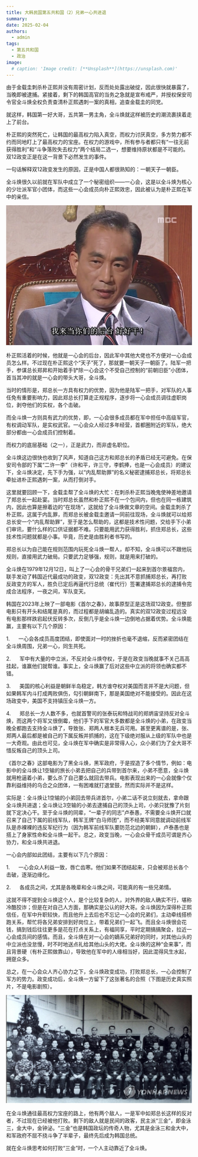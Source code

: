 ```yaml
---
title: 大韩民国第五共和国（2）兄弟一心共进退
summary: 
date: 2025-02-04
authors:
  - admin
tags:
  - 第五共和国
  - 政治
image:
  # caption: 'Image credit: [**Unsplash**](https://unsplash.com)'
---
```




由于金载圭刺杀朴正熙并没有周密计划，反而处处露出破绽，因此很快就暴露了，当晚即被逮捕。紧接着，剩下的韩国高官的当务之急就是宣布戒严，并授权保安司令官全斗焕全权负责查清朴正熙遇刺一案的真相，追查金载圭的同党。

就这样，韩国第一好大哥，五共第一男主角，全斗焕就这样被历史的潮流裹挟着走上了前台。

朴正熙的突然死亡，让韩国的最高权力陷入真空，而权力讨厌真空，多方势力都不约而同地盯上了最高权力的宝座。在权力的游戏中，所有参与者都只有“一往无前获得胜利”和“斗争落败失去权力”两个结局二选一，想要维持原状都是不可能的。双12政变正是在这一背景下必然发生的事件。

一句话解释双12政变发生的原因，正是中国人都很熟知的：一朝天子一朝臣。

全斗焕很久以前就在军队中成立了一个秘密组织——一心会，这是以全斗焕为核心的少壮派军官小团体，而这些一心会成员向朴正熙效忠，因此被认为是朴正熙在军中的亲信。

![](pzx2.jpg)

朴正熙活着的时候，他就是一心会的后台，因此军中其他大佬也不方便对一心会成员怎么样。不过现在朴正熙这个“天子”死了，那就要一朝天子一朝臣了。陆军一把手，参谋总长郑昇和开始着手铲除一心会这个不受自己控制的“前朝旧臣”小团体，首当其冲的就是一心会的带头大哥，全斗焕。

当时的情形是，郑总长一方具有权力的优势，因为他是陆军一把手，对军队的人事任免有重要影响力，因此郑总长打算走正规程序，逐步将一心会成员调往虚职岗位，剥夺他们的实权，各个击破。

而全斗焕一方则具有武力的优势，即，一心会很多成员都在军中担任中高级军官，有权调动军队，是实权武官。一心会众人经过多年经营，首都圈附近的军队，绝大部分都由一心会成员们控制着。

而权力的底层基础（之一），正是武力，而非虚名职位。

全斗焕这边很快也收到了风声，知道自己这方和郑总长的矛盾已经无可避免。在保安司令部的下属“二许一李”（许和平，许三守，李鹤捧，也是一心会成员）的建议下，全斗焕决定，先下手为强，以“内乱帮助罪”的名义秘密逮捕郑总长，将郑总长牵扯进朴正熙遇刺一案，从而打倒对手。

这里就要回顾一下，金载圭帮了全斗焕的大忙：在刺杀朴正熙当晚鬼使神差地邀请了郑总长一起赴宴。当时郑总长虽然和朴正熙不在一个包间内，但也在同一栋建筑内，因此也算是擦着边的“在现场”，这就给了全斗焕做文章的空间。金载圭刺杀了朴正熙，这属于内乱罪，而郑总长被金载圭邀请一同前往现场，全斗焕就可以给郑总长安一个“内乱帮助罪”，至于是怎么帮助的，这都是技术性问题，交给手下小弟们审讯，要什么样的口供证据都不难。只要能用武力获得胜利，抓住郑总长，这些技术性问题就都是小事。毕竟，历史是由胜利者书写的。

郑总长以为自己能在规则范围内玩死全斗焕一帮人，却不知，全斗焕可以不跟他玩规则，直接用武力破局。只要武力足够强，规则，就是用来打破的。

全斗焕在1979年12月12日，叫上了一心会的骨干兄弟们一起来到首尔景福宫内，联手发动了韩国近代最成功的政变，双12政变：先出其不意抓捕郑总长，再打败反政变方的军人，胜负已定后再逼代行总统（崔代行）签署逮捕郑总长的逮捕令完成合法程序，一夜之间，军队变天。

韩国在2023年上映了一部电影《首尔之春》，故事原型正是这场双12政变。但整部电影只有开头和结尾是真的，而过程都是胡编乱造的。真实的双12政变过程远没有电影那样跌宕起伏反转多次，反倒几乎是全斗焕一边倒地占据着优势。全斗焕能赢，主要有以下几个原因：

1.      一心会各成员高度团结，即使面对一时的挫折也毫不退缩，反而紧密团结在全斗焕周围，兄弟一心，同生共死。

2.      军中有大量的中立派，不反对全斗焕夺权，于是在政变当晚就事不关己高高挂起，谁赢他们就帮谁。事实上，全斗焕赢了后对这些中立派的将领也确实都不错。

3.      美国的核心利益是朝鲜半岛稳定，韩方谁夺权对美国而言并不是大问题，但如果韩军内斗打成两败俱伤，勾引朝鲜南下，那是美国绝对不能接受的。因此在这场政变中，美国不支持镇压全斗焕一方。

4.      郑总长一方人数不多，也就首警司的张泰玩和特战司的郑炳宙坚持反对全斗焕，而这两个将军又很倒霉，他们手下的军官大多数都是全斗焕的小弟，在政变当晚全都跑去支持全斗焕了，导致张、郑两人根本无兵可用。甚至更离谱的是，张、郑两人最后都是被自己的下属反叛并抓捕的，这在下级绝对服从上级的军队中也是一大奇观。由此也可见，全斗焕在军中确实是非常得人心，众小弟们为了全大哥不惜反叛自己的顶头上司。

《首尔之春》这部电影为了黑全斗焕，黑军政府，于是捏造了多个情节，例如：电影中的全斗焕让1空输的旅长小弟去把自己的兵带到首尔来，小弟不愿意，全斗焕就用枪逼着小弟，要么杀了自己要么就回去带兵。电影表现出来的一心会就像个仅靠利益维持的乌合之众团体，一有困难就打退堂鼓，然而实际并不是这样。

实际是：全斗焕让1空输的小弟回去带兵进首尔，小弟二话不说立刻就去，拿命跟全斗焕共进退；全斗焕让3空输的小弟去逮捕自己的顶头上司，小弟只犹豫了片刻就下定决心干。至于全斗焕的同辈，“一辈子的同志”卢泰愚，不需要全斗焕开口就召来了自己下属的前线军队，韩军王牌“白马师团”，而不经美军同意就调动前线军队是赤裸裸的违反军纪行为（因为韩军前线军队要防范北边的朝鲜），卢泰愚也是搭上了身家性命和全斗焕一起干。总之，政变当晚，一心会众骨干成员可谓是齐心协力，和全斗焕共进退。

一心会内部如此团结，主要有以下几个原因：

1.      一心会众人利益一致，唇亡齿寒。他们如果不团结起来，只会被郑总长各个击破，逐渐边缘化。

2.      各成员之间，尤其是各晚辈和全斗焕之间，可能真的有一些兄弟情。

这就不得不提到全斗焕这个人，是个比较复杂的人，对外界的敌人确实不行，堪称冷酷狡诈；但是在对自己人方面，那确实是公认的好大哥。全斗焕因为深得朴正熙信任，在军中升职较快，而且他升上去后也不忘记一心会的兄弟们，主动牵线搭桥跑关系，帮忙将各兄弟安排到好岗位上，带着兄弟们一起飞。而且全斗焕很会花钱，搞到钱后往往更多是花在打点关系上，有福同享，平时定期搞搞聚会，拉近一心会成员间的感情。而且，全斗焕在对一心会的嫡系兄弟好的同时，对其他山头的中立派也没怠慢，时不时地送点礼给其他山头的大佬。全斗焕的这种“会来事”，而且背景硬（有朴正熙做靠山），导致他在军中的人缘相当好，因此混得风生水起，拥趸众多。

总之，在一心会众人齐心协力之下，全斗焕政变成功，打败郑总长，一心会控制了军方的势力。政变成功后，全斗焕一方留下了这张著名的合照（下图是历史真实照片，不是电影剧照）。

![](featured.jpg)

在全斗焕通往最高权力宝座的路上，他有两个敌人，一是军中如郑总长这样的反对者，不过现在已经被他打败。剩下的敌人就是民间的政客，民主派“三金”，即金泳三，金大中，金钟泌。“三金”也是韩国政坛的传奇人物，尤其是金泳三和金大中，和军政府不屈不挠斗争了半辈子，最终先后成为韩国总统。

就在全斗焕思考如何打败“三金”时，一个人主动靠近了全斗焕。
